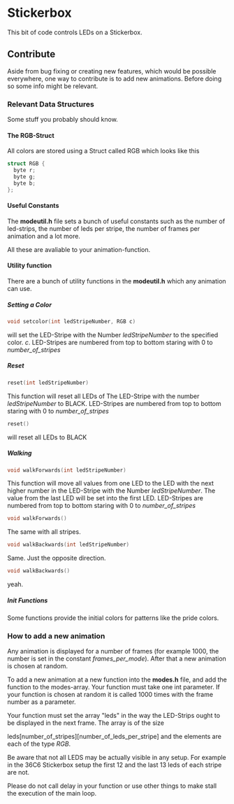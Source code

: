 # Stickerbox

This bit of code controls LEDs on a Stickerbox.

## Contribute

Aside from bug fixing or creating new features, which would be possible everywhere,
one way to contribute is to add new animations. Before doing so some info might
be relevant.

### Relevant Data Structures

Some stuff you probably should know.

#### The RGB-Struct
All colors are stored using a Struct called RGB which looks like this

```c++
struct RGB {
  byte r;
  byte g;
  byte b;
};
```

#### Useful Constants

The **modeutil.h** file sets a bunch of useful constants such as the number of
led-strips, the number of leds per stripe, the number of frames per animation
and a lot more.

All these are avaliable to your animation-function.

#### Utility function

There are a bunch of utility functions in the **modeutil.h** which any animation
can use.

##### Setting a Color
```c++
void setcolor(int ledStripeNumber, RGB c)
```
will set the LED-Stripe with the Number *ledStripeNumber* to the specified color.  *c*. LED-Stripes are numbered from top to bottom staring with 0 to *number_of_stripes*

##### Reset
```c++
reset(int ledStripeNumber)
```
This function will reset all LEDs of The LED-Stripe with the number *ledStripeNumber* to BLACK. LED-Stripes are numbered from top to bottom staring with 0 to *number_of_stripes*

```c++
reset()
```
will reset all LEDs to BLACK

##### Walking
```c++
void walkForwards(int ledStripeNumber)
```
This function will move all values from one LED to the LED with the next higher number in the LED-Stripe with the Number *ledStripeNumber*. The value from the last LED will be set into the first LED. LED-Stripes are numbered from top to bottom staring with 0 to *number_of_stripes*
```c++
void walkForwards()
```
The same with all stripes.
```c++
void walkBackwards(int ledStripeNumber)
```
Same. Just the opposite direction.
```c++
void walkBackwards()
```
yeah.
##### Init Functions
Some functions provide the initial colors for patterns like the pride colors.

### How to add a new animation

Any animation is displayed for a number of frames (for example 1000, the number is set in the constant *frames_per_mode*). After that a new animation is
chosen at random.

To add a new animation at a new function into the **modes.h** file, and add the
function to the modes-array. Your function must take one int parameter. If
your function is chosen at random it is called 1000 times with the frame
number as a parameter.

Your function must set the array "leds" in the way the LED-Strips ought to be
displayed in the next frame. The array is of the size

leds[number_of_stripes][number_of_leds_per_stripe] and the elements are each of
the type *RGB*.

Be aware that not all LEDS may be actually visible in any setup. For example in the 36C6 Stickerbox setup the first 12 and the last 13
leds of each stripe are not.

Please do not call delay in your function or use other things to make stall the execution of the main loop.
